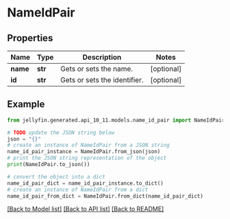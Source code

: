 # NameIdPair


## Properties

Name | Type | Description | Notes
------------ | ------------- | ------------- | -------------
**name** | **str** | Gets or sets the name. | [optional] 
**id** | **str** | Gets or sets the identifier. | [optional] 

## Example

```python
from jellyfin.generated.api_10_11.models.name_id_pair import NameIdPair

# TODO update the JSON string below
json = "{}"
# create an instance of NameIdPair from a JSON string
name_id_pair_instance = NameIdPair.from_json(json)
# print the JSON string representation of the object
print(NameIdPair.to_json())

# convert the object into a dict
name_id_pair_dict = name_id_pair_instance.to_dict()
# create an instance of NameIdPair from a dict
name_id_pair_from_dict = NameIdPair.from_dict(name_id_pair_dict)
```
[[Back to Model list]](README.md#documentation-for-models) [[Back to API list]](README.md#documentation-for-api-endpoints) [[Back to README]](README.md)


